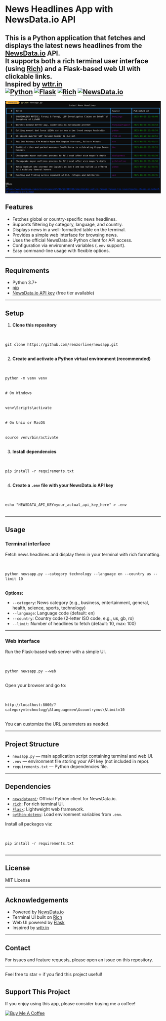 # News Headlines App with NewsData.io API

This is a Python application that fetches and displays the latest news headlines from the [NewsData.io](https://newsdata.io/) API.\
It supports both a rich terminal user interface (using [Rich](https://github.com/Textualize/rich)) and a Flask-based web UI with clickable links.\
Inspired by [wttr.in](https://github.com/chubin/wttr.in)\
[![Python](https://img.shields.io/badge/python-3.7%2B-blue?logo=python&logoColor=white)](https://www.python.org/)
[![Flask](https://img.shields.io/badge/flask-2.x-orange?logo=flask&logoColor=white)](https://flask.palletsprojects.com/)
[![Rich](https://img.shields.io/badge/rich-10.x-green?logo=python&logoColor=white)](https://github.com/Textualize/rich)
[![NewsData.io](https://img.shields.io/badge/NewsData.io-API-blueviolet)](https://newsdata.io/)
---

![NewsApp](img/ss.png "Screenshot for the NewsApp")


## Features

- Fetches global or country-specific news headlines.
- Supports filtering by category, language, and country.
- Displays news in a well-formatted table on the terminal.
- Provides a simple web interface for browsing news.
- Uses the official NewsData.io Python client for API access.
- Configuration via environment variables (`.env` support).
- Easy command-line usage with flexible options.

---

## Requirements

- Python 3.7+
- [pip](https://pip.pypa.io/en/stable/installation/)
- [NewsData.io API key](https://newsdata.io/register) (free tier available)

---

## Setup

1. **Clone this repository**
```


git clone https://github.com/renzorlive/newsapp.git


```

2. **Create and activate a Python virtual environment (recommended)**
```


python -m venv venv


# On Windows


venv\Scripts\activate


# On Unix or MacOS


source venv/bin/activate


```

3. **Install dependencies**
```


pip install -r requirements.txt


```

4. **Create a `.env` file with your NewsData.io API key**
```


echo "NEWSDATA_API_KEY=your_actual_api_key_here" > .env


```


---

## Usage

### Terminal interface

Fetch news headlines and display them in your terminal with rich formatting.

```


python newsapp.py --category technology --language en --country us --limit 10


```

**Options:**

- `--category`: News category (e.g., business, entertainment, general, health, science, sports, technology)
- `--language`: Language code (default: en)
- `--country`: Country code (2-letter ISO code, e.g., us, gb, ro)
- `--limit`: Number of headlines to fetch (default: 10, max: 100)

---

### Web interface

Run the Flask-based web server with a simple UI.

```


python newsapp.py --web


```

Open your browser and go to:

```


http://localhost:8000/?category=technology\&language=en\&country=us\&limit=10


```

You can customize the URL parameters as needed.

---

## Project Structure

- `newsapp.py` — main application script containing terminal and web UI.
- `.env` — environment file storing your API key (not included in repo).
- `requirements.txt` — Python dependencies file.

---

## Dependencies

- [`newsdataapi`](https://pypi.org/project/newsdataapi/): Official Python client for NewsData.io.
- [`rich`](https://pypi.org/project/rich/): For rich terminal UI.
- [`Flask`](https://pypi.org/project/Flask/): Lightweight web framework.
- [`python-dotenv`](https://pypi.org/project/python-dotenv/): Load environment variables from `.env`.

Install all packages via:

```


pip install -r requirements.txt


```


---

## License

MIT License

---

## Acknowledgements

- Powered by [NewsData.io](https://newsdata.io/)
- Terminal UI built on [Rich](https://github.com/Textualize/rich)
- Web UI powered by [Flask](https://flask.palletsprojects.com/)
- Inspired by [wttr.in](https://github.com/chubin/wttr.in)

---

## Contact

For issues and feature requests, please open an issue on this repository.

---

Feel free to star ⭐️ if you find this project useful!

## Support This Project

If you enjoy using this app, please consider buying me a coffee!

[![Buy Me A Coffee](https://img.shields.io/badge/Buy%20Me%20A%20Coffee-%23FF813F?style=for-the-badge&logo=buy-me-a-coffee&logoColor=white)](https://buymeacoffee.com/renzorlive)

```


